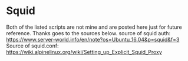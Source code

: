# Squid
Both of the listed scripts are not mine and are posted here just for future reference.
Thanks goes to the sources below.
source of squid auth: https://www.server-world.info/en/note?os=Ubuntu_16.04&p=squid&f=3
Source of squid.conf: https://wiki.alpinelinux.org/wiki/Setting_up_Explicit_Squid_Proxy
